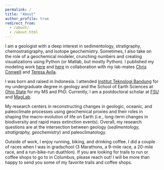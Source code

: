 ```yaml
---
permalink: /
title: "About"
author_profile: true
redirect_from: 
  - /about/
  - /about.html
---
```


I am a geologist with a deep interest in sedimentology, stratigraphy, chemostratigraphy, and isotope geochemistry. Sometimes, I also take on the role of a geochemical modeler, crunching numbers and creating visualizations using Python (or Matlab, but mostly Python). I published my modeling work [here](https://doi.org/10.1130/G49860.1) and [here](https://doi.org/10.1016/j.epsl.2022.117641) in collaboration with my lab-mates [Chris Conwell](https://www.linkedin.com/in/ctconwell/) and [Teresa Avila](https://www.linkedin.com/in/teresa-avila-6872231ba/).

I was born and raised in Indonesia. I attended [Institut Teknologi Bandung](https://geology.fitb.itb.ac.id/) for my undergraduate degree in geology and the School of Earth Sciences at [Ohio State](https://earthsciences.osu.edu/) for my MS and PhD. Currently, I am a postdoctoral scholar at [FSU](https://www.eoas.fsu.edu/) and [MagLab](https://nationalmaglab.org/staff/?name=YosephAdiatma).

My research centers in reconstructing changes in geologic, oceanic, and paleoclimate processes using geochemical proxies and their roles in shaping the macro-evolution of life on Earth (i.e., long-term changes in biodiversity and rapid mass extinction events). Overall, my research questions are at the intersection between geology (*sedimentology, stratigraphy, geochemistry*) and paleoclimatology.

Outside of work, I enjoy running, biking, and drinking coffee. I did a couple of races when I was in gradschool (3 Marathons, a 9-mile race, a 20-mile race, and a run-bike-run duathlon). If you are looking for trails to run or coffee shops to go to in Columbus, please reach out! I will be more than happy to send you some of my favorite trails and coffee shops.